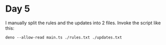 # Day 5

I manually split the rules and the updates into 2 files. Invoke the script like this:
```
deno --allow-read main.ts ./rules.txt ./updates.txt
```